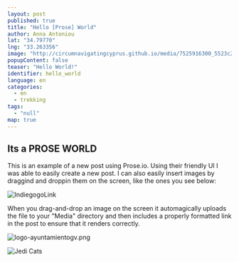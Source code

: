 ```yaml
---
layout: post
published: true
title: "Hello [Prose] World"
author: Anna Antoniou
lat: "34.79770"
lng: "33.263356"
image: "http://circumnavigatingcyprus.github.io/media/7525916300_5523c2ce9d_b.jpg"
popupContent: false
teaser: "Hello World!"
identifier: hello_world
language: en
categories:
  - en
  - trekking
tags:
  - "null"
map: true
---
```




## Its a PROSE WORLD

This is an example of a new post using Prose.io. Using their friendly UI I was able to easily create a new post. I can also easily insert images by draggind and droppin them on the screen, like the ones you see below:

![IndiegogoLink](https://c1.iggcdn.com/indiegogo-media-prod-cld/image/upload/c_limit,w_620/v1457545267/qfwlbbltuluxagujhxtq.png)

When you drag-and-drop an image on the screen it automagically uploads the file to your "Media" directory and then includes a properly formatted link in the post to ensure that it renders correctly.

![logo-ayuntamientogv.png]({{site.baseurl}}/media/logo-ayuntamientogv.png)

![Jedi Cats]({{site.baseurl}}/media/Jedi-Cats-Facebook-Profile-Timeline-Cover.jpg)

